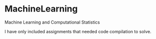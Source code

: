 # MachineLearning
Machine Learning and Computational Statistics

I have only included assignments that needed code compilation to solve.
